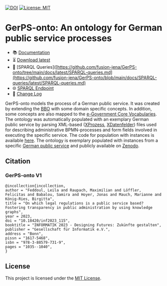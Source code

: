 [![DOI](https://zenodo.org/badge/632821036.svg)](https://zenodo.org/badge/latestdoi/632821036)
[![License: MIT](https://img.shields.io/badge/License-MIT-green.svg)](https://github.com/fusion-jena/GerPS-onto/blob/master/LICENSE)

# GerPS-onto: An ontology for German public service processes

- :books: [Documentation](https://w3id.org/GerPS-onto/ontology/)
- :hourglass_flowing_sand: [Download latest](https://zenodo.org/doi/10.5281/zenodo.7845887)
- :page_facing_up: [SPARQL Queries]([https://github.com/fusion-jena/GerPS-onto/tree/main/docs/latest/SPARQL-queries.md](https://github.com/fusion-jena/GerPS-onto/blob/main/docs/SPARQL-queries/latest/SPARQL-queries.md)
- :globe_with_meridians: [SPARQL Endpoint](https://fuseki.simplex.fmi.uni-jena.de/#/dataset/GerPS-Onto_V2.0/query)
- :repeat: [Change Log](https://github.com/fusion-jena/GerPS-onto/tree/main/docs/change-log.md)

GerPS-onto models the process of a German public service.
It was created by extending the [BBO](https://hal.science/hal-02365012/document) with some domain specific concepts.
In addition, some concepts are also mapped to the [e-Government Core Vocabularies](https://joinup.ec.europa.eu/collection/semantic-interoperability-community-semic/solution/e-government-core-vocabularies/about).
The ontology was automatically populated with an exemplary German public service by parsing XML-based ([XProzess](https://www.xrepository.de/details/urn:xoev-de:mv:em:standard:xprozess), [XDatenfelder](https://www.xrepository.de/details/urn:xoev-de:fim:standard:xdatenfelder)) files used for describing administrative BPMN-processes and form fields involved in executing the specific service.
The code for population with instances is available [here](https://github.com/fusion-jena/GerPS-onto/tree/main/ontology-population).
The ontology is exemplary populated with instances from a specific [German public service](https://fimportal.de/detail/L/99006028261000) and publicly available on [Zenodo](https://zenodo.org/doi/10.5281/zenodo.7866313).

## Citation

### GerPS-onto V1
```
@incollection{incollection,
author = "Feddoul, Leila and Raupach, Maximilian and Löffler, Felicitas and Babalou, Samira and Hoyer, Jonas and Mauch, Marianne and König-Ries, Birgitta",
title = "On which legal regulations is a public service based? Fostering transparency in public administration by using knowledge graphs",
year = 2023,
doi = "10.18420/inf2023_115",
booktitle = "INFORMATIK 2023 - Designing Futures: Zukünfte gestalten",
publisher = "Gesellschaft für Informatik e.V.",
address = "Bonn",
pissn = "1617-5468",
isbn = "978-3-88579-731-9",
pages = "1035--1040",
}
```

## License

This project is licensed under the [MIT License](https://github.com/fusion-jena/GerPS-onto/blob/master/LICENSE).
